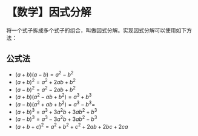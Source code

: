# 【数学】因式分解

将一个式子拆成多个式子的组合，叫做因式分解。实现因式分解可以使用如下方法：

## 公式法

- $(a+b)(a-b) = a^2-b^2$
- $(a+b)^2 = a^2+2ab+b^2$
- $(a-b)^2 = a^2-2ab+b^2$
- $(a+b)(a^2-ab+b^2) = a^3+b^3$
- $(a-b)(a^2+ab+b^2) = a^3-b^3=$
- $(a+b)^3 = a^3+3a^2b+3ab^2+b^3$
- $(a-b)^3 = a^3-3a^2b+3ab^2-b^3$
- $(a+b+c)^2 = a^2+b^2+c^2+2ab+2bc+2ca$